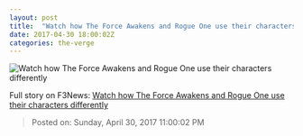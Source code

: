 ```yaml
---
layout: post
title:  "Watch how The Force Awakens and Rogue One use their characters differently"
date: 2017-04-30 18:00:02Z
categories: the-verge
---
```


![Watch how The Force Awakens and Rogue One use their characters differently](https://cdn0.vox-cdn.com/thumbor/GPYVyMnGKUpSqetSHGPHq-bR2jw=/0x0:5313x2782/fit-in/1200x630/cdn1.vox-cdn.com/uploads/chorus_asset/file/7632965/RogueOne5849bdcf46d16.jpg)




Full story on F3News: [Watch how The Force Awakens and Rogue One use their characters differently](http://www.f3nws.com/n/vUQvUF)

> Posted on: Sunday, April 30, 2017 11:00:02 PM
